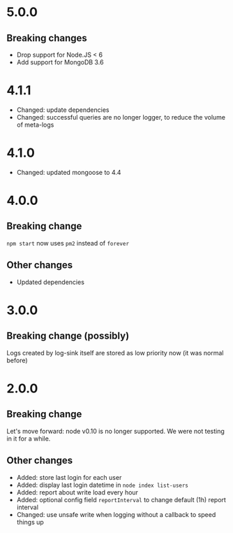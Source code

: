 # 5.0.0

## Breaking changes
* Drop support for Node.JS < 6
* Add support for MongoDB 3.6

# 4.1.1
* Changed: update dependencies
* Changed: successful queries are no longer logger, to reduce the volume of meta-logs

# 4.1.0
* Changed: updated mongoose to 4.4

# 4.0.0

## Breaking change
`npm start` now uses `pm2` instead of `forever`

## Other changes
* Updated dependencies

# 3.0.0

## Breaking change (possibly)
Logs created by log-sink itself are stored as low priority now (it was normal before)

# 2.0.0

## Breaking change
Let's move forward: node v0.10 is no longer supported. We were not testing in it for a while.

## Other changes
* Added: store last login for each user
* Added: display last login datetime in `node index list-users`
* Added: report about write load every hour
* Added: optional config field `reportInterval` to change default (1h) report interval
* Changed: use unsafe write when logging without a callback to speed things up
